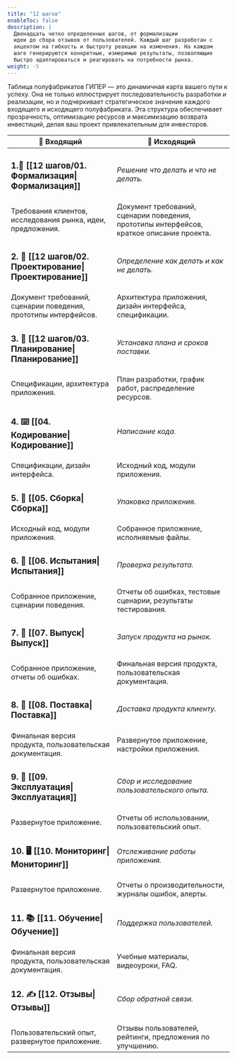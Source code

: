 ```yaml
---
title: "12 шагов"
enableToc: false
description: | 
  Двенадцать четко определенных шагов, от формализации
  идеи до сбора отзывов от пользователей. Каждый шаг разработан с
  акцентом на гибкость и быстроту реакции на изменения. На каждом
  шаге генерируются конкретные, измеримые результаты, позволяющие
  быстро адаптироваться и реагировать на потребности рынка.
weight: -5
---
```

Таблица полуфабрикатов ГИПЕР — это динамичная карта вашего пути к успеху. Она не только иллюстрирует последовательность разработки и реализации, но и подчеркивает стратегическое значение каждого входящего и исходящего полуфабриката. Эта структура обеспечивает прозрачность, оптимизацию ресурсов и максимизацию возврата инвестиций, делая ваш проект привлекательным для инвесторов.

|🔽 Входящий|🔼 Исходящий|
|---|---|
|<h3>1.📝 [[12 шагов/01. Формализация\|Формализация]]</h3>|_Решение что делать и что не делать._|
|Требования клиентов, исследования рынка, идеи, предложения. | Документ требований, сценарии поведения, прототипы интерфейсов, краткое описание проекта.|
|<h3>2. 📐 [[12 шагов/02. Проектирование\|Проектирование]]</h3>|_Определение как делать и как не делать._|
|Документ требований, сценарии поведения, прототипы интерфейсов. | Архитектура приложения, дизайн интерфейса, спецификации.|
|<h3>3. 📅 [[12 шагов/03. Планирование\|Планирование]]</h3>|_Установка плана и сроков поставки._|
|Спецификации, архитектура приложения. | План разработки, график работ, распределение ресурсов.|
|<h3>4. ⌨️ [[04. Кодирование\|Кодирование]]</h3>|_Написание кода._|
|Спецификации, дизайн интерфейса. | Исходный код, модули приложения.|
|<h3>5. 🔧 [[05. Сборка\|Сборка]]</h3>|_Упаковка приложения._|
|Исходный код, модули приложения. | Собранное приложение, исполняемые файлы.|
|<h3>6. 🐞 [[06. Испытания\|Испытания]]</h3>|_Проверка результата._|
|Собранное приложение, сценарии поведения. | Отчеты об ошибках, тестовые сценарии, результаты тестирования.|
|<h3>7. 🚀 [[07. Выпуск\|Выпуск]]</h3>|_Запуск продукта на рынок._|
|Собранное приложение, отчеты об ошибках.| Финальная версия продукта, пользовательская документация.|
|<h3>8. 🚚 [[08. Поставка\|Поставка]]</h3>|_Доставка продукта клиенту._|
|Финальная версия продукта, пользовательская документация. | Развернутое приложение, настройки приложения.|
|<h3>9. 🤖 [[09. Эксплуатация\|Эксплуатация]]</h3>|_Сбор и исследование пользовательского опыта._|
|Развернутое приложение. | Отчеты об использовании, пользовательский опыт.|
|<h3>10. 🖥️ [[10. Мониторинг\|Мониторинг]]</h3>|_Отслеживание работы приложения._|
|Развернутое приложение. | Отчеты о производительности, журналы ошибок, алерты.|
|<h3>11. 📚 [[11. Обучение\|Обучение]]</h3>|_Поддержка пользователей._|
|Финальная версия продукта, пользовательская документация. | Учебные материалы, видеоуроки, FAQ.|
|<h3>12. ✍️ [[12. Отзывы\|Отзывы]]</h3>|_Сбор обратной связи._|
| Пользовательский опыт, развернутое приложение. | Отзывы пользователей, рейтинги, предложения по улучшению. |


